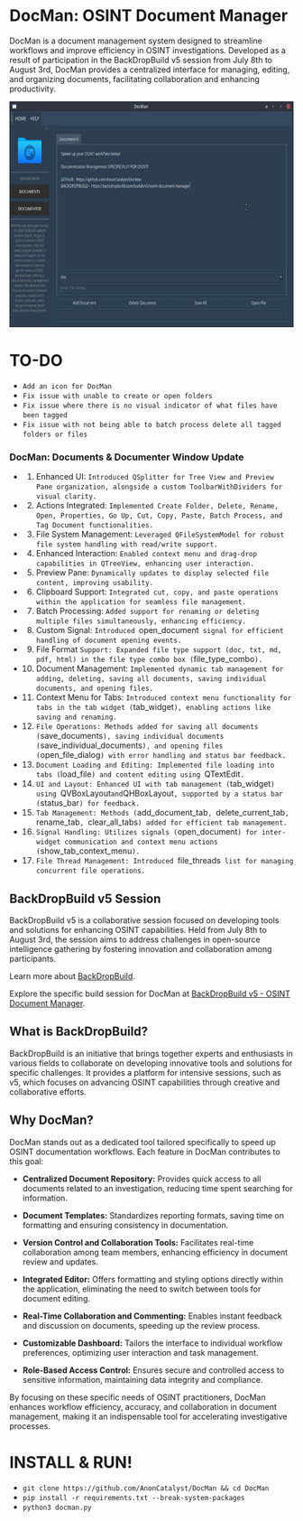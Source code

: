 # DocMan: OSINT Document Manager

DocMan is a document management system designed to streamline workflows and improve efficiency in OSINT investigations. Developed as a result of participation in the BackDropBuild v5 session from July 8th to August 3rd, DocMan provides a centralized interface for managing, editing, and organizing documents, facilitating collaboration and enhancing productivity.

<img src="src/img/screenshot.png" alt="DocMan: Document Manager (GUI) - screenshot" width="700" height="400"/>

# TO-DO
- `Add an icon for DocMan`
- `Fix issue with unable to create or open folders`
- `Fix issue where there is no visual indicator of what files have been tagged`
- `Fix issue with not being able to batch process delete all tagged folders or files`

### DocMan: Documents & Documenter Window Update

- 1. Enhanced UI: `Introduced QSplitter for Tree View and Preview Pane organization, alongside a custom ToolbarWithDividers for visual clarity.`
- 2. Actions Integrated: `Implemented Create Folder, Delete, Rename, Open, Properties, Go Up, Cut, Copy, Paste, Batch Process, and Tag Document functionalities.`
- 3. File System Management: `Leveraged QFileSystemModel for robust file system handling with read/write support.`
- 4. Enhanced Interaction: `Enabled context menu and drag-drop capabilities in QTreeView, enhancing user interaction.`
- 5. Preview Pane: `Dynamically updates to display selected file content, improving usability.`
- 6. Clipboard Support: `Integrated cut, copy, and paste operations within the application for seamless file management.`
- 7. Batch Processing: `Added support for renaming or deleting multiple files simultaneously, enhancing efficiency.`
- 8. Custom Signal: `Introduced `open_document` signal for efficient handling of document opening events.`
- 9. File Format `Support: Expanded file type support (doc, txt, md, pdf, html) in the file type combo box (`file_type_combo`).`
- 10. Document Management: `Implemented dynamic tab management for adding, deleting, saving all documents, saving individual documents, and opening files.`
- 11. Context Menu for Tabs: `Introduced context menu functionality for tabs in the tab widget (`tab_widget`), enabling actions like saving and renaming.`
- 12. `File Operations: Methods added for saving all documents (`save_documents`), saving individual documents (`save_individual_documents`), and opening files (`open_file_dialog`) with error handling and status bar feedback.`
- 13. `Document Loading and Editing: Implemented file loading into tabs (`load_file`) and content editing using `QTextEdit`.`
- 14. `UI and Layout: Enhanced UI with tab management (`tab_widget`) using `QVBoxLayout` and `QHBoxLayout`, supported by a status bar (`status_bar`) for feedback.`
- 15. `Tab Management: Methods (`add_document_tab`, `delete_current_tab`, `rename_tab`, `clear_all_tabs`) added for efficient tab management.`
- 16. `Signal Handling: Utilizes signals (`open_document`) for inter-widget communication and context menu actions (`show_tab_context_menu`).`
- 17. `File Thread Management: Introduced `file_threads` list for managing concurrent file operations.`

## BackDropBuild v5 Session

BackDropBuild v5 is a collaborative session focused on developing tools and solutions for enhancing OSINT capabilities. Held from July 8th to August 3rd, the session aims to address challenges in open-source intelligence gathering by fostering innovation and collaboration among participants.

Learn more about [BackDropBuild](https://backdropbuild.com).

Explore the specific build session for DocMan at [BackDropBuild v5 - OSINT Document Manager](https://backdropbuild.com/builds/v5/osint-document-manager).

## What is BackDropBuild?

BackDropBuild is an initiative that brings together experts and enthusiasts in various fields to collaborate on developing innovative tools and solutions for specific challenges. It provides a platform for intensive sessions, such as v5, which focuses on advancing OSINT capabilities through creative and collaborative efforts.

## Why DocMan?

DocMan stands out as a dedicated tool tailored specifically to speed up OSINT documentation workflows. Each feature in DocMan contributes to this goal:

- **Centralized Document Repository:** Provides quick access to all documents related to an investigation, reducing time spent searching for information.
  
- **Document Templates:** Standardizes reporting formats, saving time on formatting and ensuring consistency in documentation.
  
- **Version Control and Collaboration Tools:** Facilitates real-time collaboration among team members, enhancing efficiency in document review and updates.
  
- **Integrated Editor:** Offers formatting and styling options directly within the application, eliminating the need to switch between tools for document editing.
  
- **Real-Time Collaboration and Commenting:** Enables instant feedback and discussion on documents, speeding up the review process.
  
- **Customizable Dashboard:** Tailors the interface to individual workflow preferences, optimizing user interaction and task management.
  
- **Role-Based Access Control:** Ensures secure and controlled access to sensitive information, maintaining data integrity and compliance.

By focusing on these specific needs of OSINT practitioners, DocMan enhances workflow efficiency, accuracy, and collaboration in document management, making it an indispensable tool for accelerating investigative processes.

# INSTALL & RUN!
- `git clone https://github.com/AnonCatalyst/DocMan && cd DocMan`
- `pip install -r requirements.txt --break-system-packages`
- `python3 docman.py`

